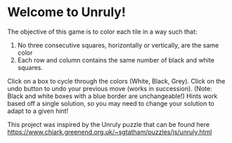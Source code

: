 # Welcome to Unruly!

The objective of this game is to color each tile in a way such that:
  1) No three consecutive squares, horizontally or vertically, are the same color
  2) Each row and column contains the same number of black and white squares.
  
  Click on a box to cycle through the colors (White, Black, Grey).
  Click on the undo button to undo your previous move (works in succession).
  (Note: Black and white boxes with a blue border are unchangeable!)
  Hints work based off a single solution, so you may need to change your solution
  to adapt to a given hint!
  
  
  This project was inspired by the Unruly puzzle that can be found here https://www.chiark.greenend.org.uk/~sgtatham/puzzles/js/unruly.html
